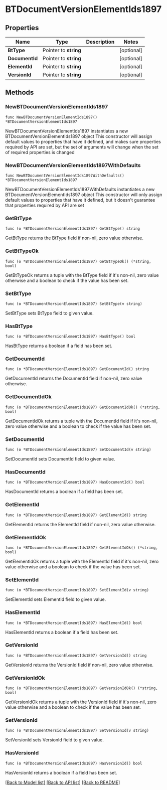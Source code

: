 # BTDocumentVersionElementIds1897

## Properties

Name | Type | Description | Notes
------------ | ------------- | ------------- | -------------
**BtType** | Pointer to **string** |  | [optional] 
**DocumentId** | Pointer to **string** |  | [optional] 
**ElementId** | Pointer to **string** |  | [optional] 
**VersionId** | Pointer to **string** |  | [optional] 

## Methods

### NewBTDocumentVersionElementIds1897

`func NewBTDocumentVersionElementIds1897() *BTDocumentVersionElementIds1897`

NewBTDocumentVersionElementIds1897 instantiates a new BTDocumentVersionElementIds1897 object
This constructor will assign default values to properties that have it defined,
and makes sure properties required by API are set, but the set of arguments
will change when the set of required properties is changed

### NewBTDocumentVersionElementIds1897WithDefaults

`func NewBTDocumentVersionElementIds1897WithDefaults() *BTDocumentVersionElementIds1897`

NewBTDocumentVersionElementIds1897WithDefaults instantiates a new BTDocumentVersionElementIds1897 object
This constructor will only assign default values to properties that have it defined,
but it doesn't guarantee that properties required by API are set

### GetBtType

`func (o *BTDocumentVersionElementIds1897) GetBtType() string`

GetBtType returns the BtType field if non-nil, zero value otherwise.

### GetBtTypeOk

`func (o *BTDocumentVersionElementIds1897) GetBtTypeOk() (*string, bool)`

GetBtTypeOk returns a tuple with the BtType field if it's non-nil, zero value otherwise
and a boolean to check if the value has been set.

### SetBtType

`func (o *BTDocumentVersionElementIds1897) SetBtType(v string)`

SetBtType sets BtType field to given value.

### HasBtType

`func (o *BTDocumentVersionElementIds1897) HasBtType() bool`

HasBtType returns a boolean if a field has been set.

### GetDocumentId

`func (o *BTDocumentVersionElementIds1897) GetDocumentId() string`

GetDocumentId returns the DocumentId field if non-nil, zero value otherwise.

### GetDocumentIdOk

`func (o *BTDocumentVersionElementIds1897) GetDocumentIdOk() (*string, bool)`

GetDocumentIdOk returns a tuple with the DocumentId field if it's non-nil, zero value otherwise
and a boolean to check if the value has been set.

### SetDocumentId

`func (o *BTDocumentVersionElementIds1897) SetDocumentId(v string)`

SetDocumentId sets DocumentId field to given value.

### HasDocumentId

`func (o *BTDocumentVersionElementIds1897) HasDocumentId() bool`

HasDocumentId returns a boolean if a field has been set.

### GetElementId

`func (o *BTDocumentVersionElementIds1897) GetElementId() string`

GetElementId returns the ElementId field if non-nil, zero value otherwise.

### GetElementIdOk

`func (o *BTDocumentVersionElementIds1897) GetElementIdOk() (*string, bool)`

GetElementIdOk returns a tuple with the ElementId field if it's non-nil, zero value otherwise
and a boolean to check if the value has been set.

### SetElementId

`func (o *BTDocumentVersionElementIds1897) SetElementId(v string)`

SetElementId sets ElementId field to given value.

### HasElementId

`func (o *BTDocumentVersionElementIds1897) HasElementId() bool`

HasElementId returns a boolean if a field has been set.

### GetVersionId

`func (o *BTDocumentVersionElementIds1897) GetVersionId() string`

GetVersionId returns the VersionId field if non-nil, zero value otherwise.

### GetVersionIdOk

`func (o *BTDocumentVersionElementIds1897) GetVersionIdOk() (*string, bool)`

GetVersionIdOk returns a tuple with the VersionId field if it's non-nil, zero value otherwise
and a boolean to check if the value has been set.

### SetVersionId

`func (o *BTDocumentVersionElementIds1897) SetVersionId(v string)`

SetVersionId sets VersionId field to given value.

### HasVersionId

`func (o *BTDocumentVersionElementIds1897) HasVersionId() bool`

HasVersionId returns a boolean if a field has been set.


[[Back to Model list]](../README.md#documentation-for-models) [[Back to API list]](../README.md#documentation-for-api-endpoints) [[Back to README]](../README.md)


